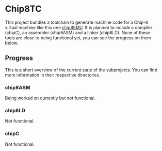 # Chip8TC
This project bundles a toolchain to generate machine code for a Chip-8 virtual machine like this one [chip8EMU](https://github.com/jabra98/chip8EMU).
It is planned to include a compiler (chipC), an assembler (chip8ASM) and a linker (chip8LD). None of these tools are close to being functional yet, you can see the progress on
them below.

## Progress
This is a short overview of the current state of the subprojects. You can find more information in their respective directories.
### chip8ASM
Being worked on currently but not functional. 
### chip8LD
Not functional.
### chipC
Not functional.
